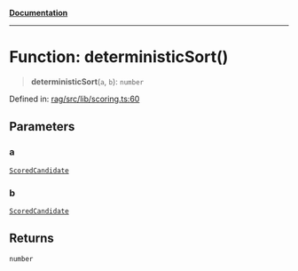 [**Documentation**](../../../README.md)

***

# Function: deterministicSort()

> **deterministicSort**(`a`, `b`): `number`

Defined in: [rag/src/lib/scoring.ts:60](https://github.com/ceponatia/roler/blob/3285898e6e20febeb11523af0dddefd8f892e902/packages/rag/src/lib/scoring.ts#L60)

## Parameters

### a

[`ScoredCandidate`](../type-aliases/ScoredCandidate.md)

### b

[`ScoredCandidate`](../type-aliases/ScoredCandidate.md)

## Returns

`number`
